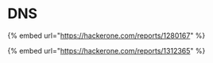 # DNS

{% embed url="https://hackerone.com/reports/1280167" %}

{% embed url="https://hackerone.com/reports/1312365" %}



